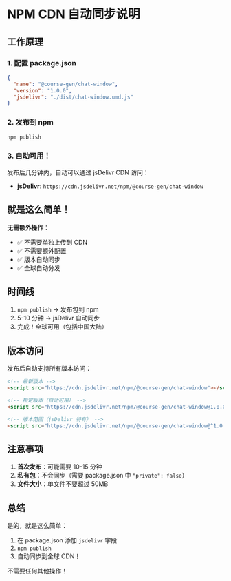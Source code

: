 # NPM CDN 自动同步说明

## 工作原理

### 1. 配置 package.json
```json
{
  "name": "@course-gen/chat-window",
  "version": "1.0.0",
  "jsdelivr": "./dist/chat-window.umd.js"
}
```

### 2. 发布到 npm
```bash
npm publish
```

### 3. 自动可用！
发布后几分钟内，自动可以通过 jsDelivr CDN 访问：

- **jsDelivr**: `https://cdn.jsdelivr.net/npm/@course-gen/chat-window`

## 就是这么简单！

**无需额外操作**：
- ✅ 不需要单独上传到 CDN
- ✅ 不需要额外配置
- ✅ 版本自动同步
- ✅ 全球自动分发

## 时间线

1. `npm publish` → 发布包到 npm
2. 5-10 分钟 → jsDelivr 自动同步
3. 完成！全球可用（包括中国大陆）

## 版本访问

发布后自动支持所有版本访问：

```html
<!-- 最新版本 -->
<script src="https://cdn.jsdelivr.net/npm/@course-gen/chat-window"></script>

<!-- 指定版本（自动可用） -->
<script src="https://cdn.jsdelivr.net/npm/@course-gen/chat-window@1.0.0"></script>

<!-- 版本范围（jsDelivr 特有） -->
<script src="https://cdn.jsdelivr.net/npm/@course-gen/chat-window@^1.0.0"></script>
```

## 注意事项

1. **首次发布**：可能需要 10-15 分钟
2. **私有包**：不会同步（需要 package.json 中 `"private": false`）
3. **文件大小**：单文件不要超过 50MB

## 总结

是的，就是这么简单：
1. 在 package.json 添加 `jsdelivr` 字段
2. `npm publish`
3. 自动同步到全球 CDN！

不需要任何其他操作！